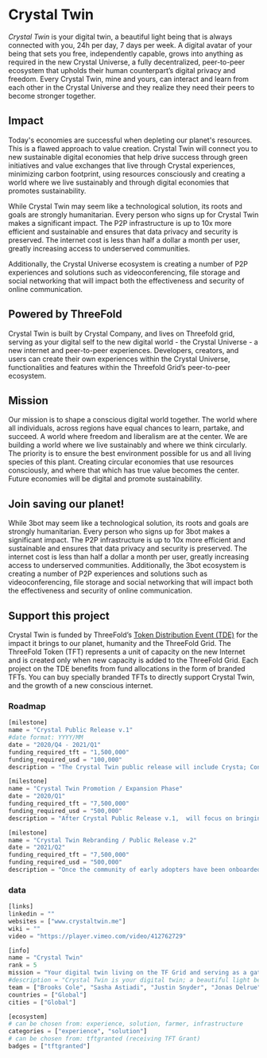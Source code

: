 # Crystal Twin

*Crystal Twin* is your digital twin, a beautiful light being that is always connected with you, 24h per day, 7 days per week. A digital avatar of your being that sets you free, independently capable, grows into anything as required in the new Crystal Universe, a fully decentralized, peer-to-peer ecosystem that upholds their human counterpart’s  digital privacy and freedom. Every Crystal Twin, mine and yours, can interact and learn from each other in the Crystal Universe and they realize they need their peers to become stronger together.

## Impact

Today's economies are successful when depleting our planet's resources. This is a flawed approach to value creation. Crystal Twin will connect you to new sustainable digital economies that help drive success through green initiatives and value exchanges that live through Crystal experiences, minimizing carbon footprint, using resources consciously and creating a world where we live sustainably and through digital economies that promotes sustainability.

While Crystal Twin may seem like a technological solution, its roots and goals are strongly humanitarian. Every person who signs up for Crystal Twin makes a significant impact. The P2P infrastructure is up to 10x more efficient and sustainable and ensures that data privacy and security is preserved. The internet cost is less than half a dollar a month per user, greatly increasing access to underserved communities. 

Additionally, the Crystal Universe ecosystem is creating a number of P2P experiences and solutions such as videoconferencing, file storage and social networking that will impact both the effectiveness and security of online communication.


 ## Powered by ThreeFold  

Crystal Twin is built by Crystal Company, and lives on Threefold grid, serving as your digital self to the new digital world - the Crystal Universe - a new internet and peer-to-peer experiences. Developers, creators, and users can create their own experiences within the Crystal Universe, functionalities and features within the Threefold Grid’s peer-to-peer ecosystem.


## Mission

Our mission is to shape a conscious digital world together. The world where all individuals, across regions have equal chances to learn, partake, and succeed. A world where freedom and liberalism are at the center. We are building a world where we live sustainably and where we think circularly. The priority is to ensure the best environment possible for us and all living species of this plant. Creating circular economies that use resources consciously, and where that which has true value becomes the center. Future economies will be digital and promote sustainability.

 ## Join saving our planet!

While 3bot may seem like a technological solution, its roots and goals are strongly humanitarian. Every person who signs up for 3bot makes a significant impact. The P2P infrastructure is up to 10x more efficient and sustainable and ensures that data privacy and security is preserved. The internet cost is less than half a dollar a month per user, greatly increasing access to underserved communities. Additionally, the 3bot ecosystem is creating a number of P2P experiences and solutions such as videoconferencing, file storage and social networking that will impact both the effectiveness and security of online communication.

## Support this project

Crystal Twin is funded by ThreeFold’s [Token Distribution Event (TDE)](https://wiki.threefold.io/#/tdeoverview)</a> for the impact it brings to our planet, humanity and the ThreeFold Grid.
The ThreeFold Token (TFT) represents a unit of capacity on the new Internet and is created only when new capacity is added to the ThreeFold Grid. Each project on the TDE benefits from fund allocations in the form of branded TFTs.
You can buy specially branded TFTs to directly support Crystal Twin, and the growth of a new conscious internet.


### Roadmap

```python
[milestone]
name = "Crystal Public Release v.1"
#date format: YYYY/MM
date = "2020/Q4 - 2021/Q1"
funding_required_tft = "1,500,000"
funding_required_usd = "100,000"
description = "The Crystal Twin public release will include Crysta; Connect, p2p video conferencing, p2p social network, decentralized file storage, browser and wallet. It will also include the Crystal SDK which will allow developers to begin building the ecosystem of Crystal experiences. There is no need for hundreds of different apps, there should only be 1, our digital twin should be that app, the “life” app which allows us to re-experience the simplicity of our childhood. A place where we are protected and have connection to the universal truth."

[milestone]
name = "Crystal Twin Promotion / Expansion Phase"
date = "2020/Q1"
funding_required_tft = "7,500,000"
funding_required_usd = "500,000"
description = "After Crystal Public Release v.1,  will focus on bringing early adopters, developers and ecosystem partners into the Crystal Universe ecosystem, with strong marketing campaigns and compelling media to rapidly grow the community and platform."

[milestone]
name = "Crystal Twin Rebranding / Public Release v.2"
date = "2021/Q2"
funding_required_tft = "7,500,000"
funding_required_usd = "500,000"
description = "Once the community of early adopters have been onboarded with Crystal Twin and the 1st generation of experiences are available, the outreach will then focus on the larger public. At this point, we will rebrand ‘Crystal Experiences’ to make it more easily accessible and understandable by the everyday internet user."

```

### data

```python
[links]
linkedin = ""
websites = ["www.crystaltwin.me"]
wiki = ""
video = "https://player.vimeo.com/video/412762729"

[info]
name = "Crystal Twin"
rank = 5
mission = "Your digital twin living on the TF Grid and serving as a gateway to the new digital world of peer-to-peer experiences"
#description = "Crystal Twin is your digital twin; a beautiful light being that is always connected with you, 24h per day, 7 days per week. A digital avatar of your being that sets you free, independently capable, grows into anything as required in the new Crystal Universe; a fully decentralized, peer-to-peer ecosystem that upholds their human counterpart’s  digital privacy and freedom. Every Crystal Twin; mine and yours, can interact and learn from each other in the Crystal Universe and they realize they need their peers to become stronger together.."
team = ["Brooks Cole", "Sasha Astiadi", "Justin Snyder", "Jonas Delrue"]
countries = ["Global"]
cities = ["Global"]

[ecosystem]
# can be chosen from: experience, solution, farmer, infrastructure
categories = ["experience", "solution"]
# can be chosen from: tftgranted (receiving TFT Grant)
badges = ["tftgranted"]


```
